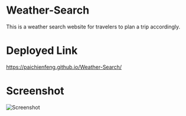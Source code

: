 # Weather-Search
This is a weather search website for travelers to plan a trip accordingly.

# Deployed Link
https://paichienfeng.github.io/Weather-Search/

# Screenshot
![Screenshot](assets/img/screenshot.bmp)
